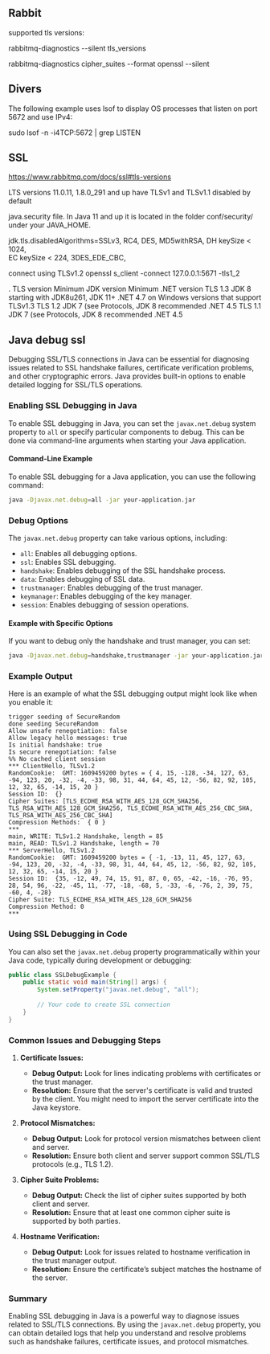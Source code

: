 ## Rabbit
supported tls versions:

rabbitmq-diagnostics --silent tls_versions

rabbitmq-diagnostics cipher_suites --format openssl --silent




## Divers 
The following example uses lsof to display OS processes that listen on port 5672 and use IPv4:

sudo lsof -n -i4TCP:5672 | grep LISTEN





## SSL

https://www.rabbitmq.com/docs/ssl#tls-versions

 LTS versions 11.0.11, 1.8.0_291 and up have TLSv1 and TLSv1.1 disabled by default



java.security file. In Java 11 and up it is located in the folder conf/security/ under your JAVA_HOME.

jdk.tls.disabledAlgorithms=SSLv3, RC4, DES, MD5withRSA, DH keySize < 1024, \
    EC keySize < 224, 3DES_EDE_CBC, 

 connect using TLSv1.2
openssl s_client -connect 127.0.0.1:5671 -tls1_2

.
TLS version	Minimum JDK version	Minimum .NET version
TLS 1.3	JDK 8 starting with JDK8u261, JDK 11+	.NET 4.7 on Windows versions that support TLSv1.3
TLS 1.2	JDK 7 (see Protocols, JDK 8 recommended	.NET 4.5
TLS 1.1	JDK 7 (see Protocols, JDK 8 recommended	.NET 4.5


Java debug ssl
------

Debugging SSL/TLS connections in Java can be essential for diagnosing issues related to SSL handshake failures, certificate verification problems, and other cryptographic errors. Java provides built-in options to enable detailed logging for SSL/TLS operations.

### Enabling SSL Debugging in Java

To enable SSL debugging in Java, you can set the `javax.net.debug` system property to `all` or specify particular components to debug. This can be done via command-line arguments when starting your Java application.

#### Command-Line Example

To enable SSL debugging for a Java application, you can use the following command:

```sh
java -Djavax.net.debug=all -jar your-application.jar
```

### Debug Options

The `javax.net.debug` property can take various options, including:

- `all`: Enables all debugging options.
- `ssl`: Enables SSL debugging.
- `handshake`: Enables debugging of the SSL handshake process.
- `data`: Enables debugging of SSL data.
- `trustmanager`: Enables debugging of the trust manager.
- `keymanager`: Enables debugging of the key manager.
- `session`: Enables debugging of session operations.

#### Example with Specific Options

If you want to debug only the handshake and trust manager, you can set:

```sh
java -Djavax.net.debug=handshake,trustmanager -jar your-application.jar
```

### Example Output

Here is an example of what the SSL debugging output might look like when you enable it:

```plaintext
trigger seeding of SecureRandom
done seeding SecureRandom
Allow unsafe renegotiation: false
Allow legacy hello messages: true
Is initial handshake: true
Is secure renegotiation: false
%% No cached client session
*** ClientHello, TLSv1.2
RandomCookie:  GMT: 1609459200 bytes = { 4, 15, -128, -34, 127, 63, -94, 123, 20, -32, -4, -33, 98, 31, 44, 64, 45, 12, -56, 82, 92, 105, 12, 32, 65, -14, 15, 20 }
Session ID:  {}
Cipher Suites: [TLS_ECDHE_RSA_WITH_AES_128_GCM_SHA256, TLS_RSA_WITH_AES_128_GCM_SHA256, TLS_ECDHE_RSA_WITH_AES_256_CBC_SHA, TLS_RSA_WITH_AES_256_CBC_SHA]
Compression Methods:  { 0 }
***
main, WRITE: TLSv1.2 Handshake, length = 85
main, READ: TLSv1.2 Handshake, length = 70
*** ServerHello, TLSv1.2
RandomCookie:  GMT: 1609459200 bytes = { -1, -13, 11, 45, 127, 63, -94, 123, 20, -32, -4, -33, 98, 31, 44, 64, 45, 12, -56, 82, 92, 105, 12, 32, 65, -14, 15, 20 }
Session ID:  {35, -12, 49, 74, 15, 91, 87, 0, 65, -42, -16, -76, 95, 28, 54, 96, -22, -45, 11, -77, -18, -68, 5, -33, -6, -76, 2, 39, 75, -60, 4, -28}
Cipher Suite: TLS_ECDHE_RSA_WITH_AES_128_GCM_SHA256
Compression Method: 0
***
```

### Using SSL Debugging in Code

You can also set the `javax.net.debug` property programmatically within your Java code, typically during development or debugging:

```java
public class SSLDebugExample {
    public static void main(String[] args) {
        System.setProperty("javax.net.debug", "all");
        
        // Your code to create SSL connection
    }
}
```

### Common Issues and Debugging Steps

1. **Certificate Issues:**
   - **Debug Output:** Look for lines indicating problems with certificates or the trust manager.
   - **Resolution:** Ensure that the server's certificate is valid and trusted by the client. You might need to import the server certificate into the Java keystore.

2. **Protocol Mismatches:**
   - **Debug Output:** Look for protocol version mismatches between client and server.
   - **Resolution:** Ensure both client and server support common SSL/TLS protocols (e.g., TLS 1.2).

3. **Cipher Suite Problems:**
   - **Debug Output:** Check the list of cipher suites supported by both client and server.
   - **Resolution:** Ensure that at least one common cipher suite is supported by both parties.

4. **Hostname Verification:**
   - **Debug Output:** Look for issues related to hostname verification in the trust manager output.
   - **Resolution:** Ensure the certificate’s subject matches the hostname of the server.

### Summary

Enabling SSL debugging in Java is a powerful way to diagnose issues related to SSL/TLS connections. By using the `javax.net.debug` property, you can obtain detailed logs that help you understand and resolve problems such as handshake failures, certificate issues, and protocol mismatches.




